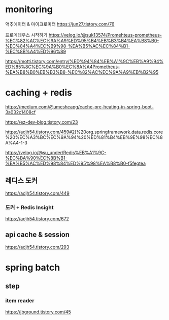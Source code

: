 # monitoring

액추에이터 & 마이크로미터
https://jun27.tistory.com/76

프로메테우스 시작하기
https://velog.io/@suk13574/Promehteus-prometheus-%EC%82%AC%EC%9A%A9%ED%95%B4%EB%B3%B4%EA%B8%B0-%EC%84%A4%EC%B9%98-%EA%B5%AC%EC%84%B1-%EC%8B%A4%ED%96%89

https://motti.tistory.com/entry/%ED%94%84%EB%A1%9C%EB%A9%94%ED%85%8C%EC%9A%B0%EC%8A%A4Prometheus-%EA%B8%B0%EB%B3%B8-%EC%82%AC%EC%9A%A9%EB%B2%95


# caching + redis
https://medium.com/@umeshcapg/cache-pre-heating-in-spring-boot-3a032c1408cf

https://ez-dev-blog.tistory.com/23

https://adjh54.tistory.com/459#2)%20org.springframework.data.redis.core%20%EC%A3%BC%EC%9A%94%20%ED%81%B4%EB%9E%98%EC%8A%A4-1-3

https://velog.io/@su_under/Redis%EB%A1%9C-%EC%BA%90%EC%8B%B1-%EA%B5%AC%ED%98%84%ED%95%98%EA%B8%B0-f5fegtea

## 레디스 도커
https://adjh54.tistory.com/449

### 도커 + Redis Insight
https://adjh54.tistory.com/672

## api cache & session

https://adjh54.tistory.com/293



# spring batch

## step
### item reader

https://jbground.tistory.com/45